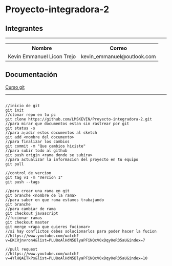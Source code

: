 # Proyecto-integradora-2

## Integrantes

---


<table>
  <tr>
    <th>Nombre</th>
    <th>Correo</th>
  </tr>
  <tr>
    <td>Kevin Emmanuel Licon Trejo</td>
    <td>kevin_emmanuel@outlook.com</td>
  </tr>
</table>

## Documentación

<a href="https://www.youtube.com/watch?v=ANF1X42_ae4&list=PLU8oAlHdN5BlyaPFiNQcV0xDqy0eR35aU&index=2"> Curso git</a>

---

```git

//inicio de git
git init
//clonar repo en tu pc
git clone https://github.com/LMSKEVIN/Proyecto-integradora-2.git
//para mirar que documentos estan sin rastrear por git
git status -s
//para a;adir estos documentos al sketch
git add <nombre del documento>
//para finalizar los cambios
git commit -m "Que cambios hiciste"
//para subir todo al github
git push origin <rama donde se subira>
//para actualizar la informacion del proyecto en tu equipo
git pull

//control de vercion
git tag v1 -m "Vercion 1"
git push --tags

//para crear una rama en git
git branche <nombre de la rama>
//para saber en que rama estamos trabajando
git branche
//para cambiar de rama
git checkout javascript
//fucionar ramas
git checkout master
git merge <rapa que quieres fucionar>
//si hay conflictos debes solucionarlos para poder hacer la fucion
//https://www.youtube.com/watch?v=EKCRjnvron4&list=PLU8oAlHdN5BlyaPFiNQcV0xDqy0eR35aU&index=7

//pull request
//https://www.youtube.com/watch?v=4YlHQAETkPs&list=PLU8oAlHdN5BlyaPFiNQcV0xDqy0eR35aU&index=10

```

